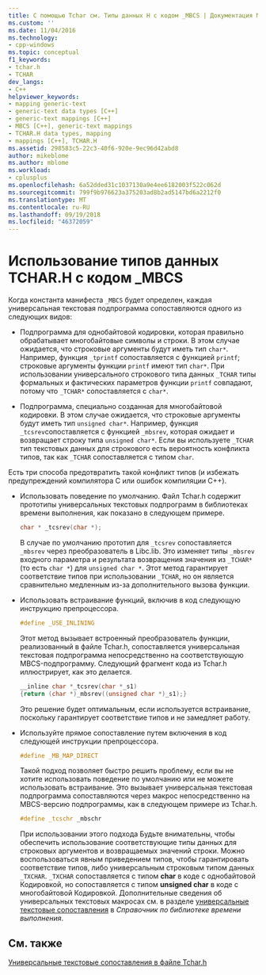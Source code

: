 ```yaml
---
title: С помощью Tchar см. Типы данных H с кодом _MBCS | Документация Майкрософт
ms.custom: ''
ms.date: 11/04/2016
ms.technology:
- cpp-windows
ms.topic: conceptual
f1_keywords:
- tchar.h
- TCHAR
dev_langs:
- C++
helpviewer_keywords:
- mapping generic-text
- generic-text data types [C++]
- generic-text mappings [C++]
- MBCS [C++], generic-text mappings
- TCHAR.H data types, mapping
- mappings [C++], TCHAR.H
ms.assetid: 298583c5-22c3-40f6-920e-9ec96d42abd8
author: mikeblome
ms.author: mblome
ms.workload:
- cplusplus
ms.openlocfilehash: 6a52dded31c1037130a9e4ee6182003f522c062d
ms.sourcegitcommit: 799f9b976623a375203ad8b2ad5147bd6a2212f0
ms.translationtype: MT
ms.contentlocale: ru-RU
ms.lasthandoff: 09/19/2018
ms.locfileid: "46372059"
---
```

# <a name="using-tcharh-data-types-with-mbcs-code"></a>Использование типов данных TCHAR.H с кодом _MBCS

Когда константа манифеста `_MBCS` будет определен, каждая универсальная текстовая подпрограмма сопоставляются одного из следующих видов:

- Подпрограмма для однобайтовой кодировки, которая правильно обрабатывает многобайтовые символы и строки. В этом случае ожидается, что строковые аргументы будут иметь тип `char*`. Например, функция `_tprintf` сопоставляется с функцией `printf`; строковые аргументы функции `printf` имеют тип `char*`. При использовании универсального строкового типа данных `_TCHAR` типы формальных и фактических параметров функции `printf` совпадают, потому что `_TCHAR*` сопоставляется с `char*`.

- Подпрограмма, специально созданная для многобайтовой кодировки. В этом случае ожидается, что строковые аргументы будут иметь тип `unsigned char*`. Например, функция `_tcsrev`сопоставляется с функцией `_mbsrev`, которая ожидает и возвращает строку типа `unsigned char*`. Если вы используете `_TCHAR` тип текстовых данных для строкового есть вероятность конфликта типов, так как `_TCHAR` сопоставляется с типом `char`.

Есть три способа предотвратить такой конфликт типов (и избежать предупреждений компилятора C или ошибок компиляции C++).

- Использовать поведение по умолчанию. Файл Tchar.h содержит прототипы универсальных текстовых подпрограмм в библиотеках времени выполнения, как показано в следующем примере.

    ```cpp
    char * _tcsrev(char *);
    ```

   В случае по умолчанию прототип для `_tcsrev` сопоставляется `_mbsrev` через преобразователь в Libc.lib. Это изменяет типы `_mbsrev` входного параметра и результата возвращения значения из `_TCHAR*` (то есть `char *`) для `unsigned char *`. Этот метод гарантирует соответствие типов при использовании `_TCHAR`, но он является сравнительно медленным из-за дополнительного вызова функции.

- Использовать встраивание функций, включив в код следующую инструкцию препроцессора.

    ```cpp
    #define _USE_INLINING
    ```

   Этот метод вызывает встроенный преобразователь функции, реализованный в файле Tchar.h, сопоставляется универсальная текстовая подпрограмма непосредственно на соответствующую MBCS-подпрограмму. Следующий фрагмент кода из Tchar.h иллюстрирует, как это делается.

    ```cpp
    __inline char *_tcsrev(char *_s1)
    {return (char *)_mbsrev((unsigned char *)_s1);}
    ```

   Это решение будет оптимальным, если используется встраивание, поскольку гарантирует соответствие типов и не замедляет работу.

- Используйте прямое сопоставление путем включения в код следующей инструкции препроцессора.

    ```cpp
    #define _MB_MAP_DIRECT
    ```

   Такой подход позволяет быстро решить проблему, если вы не хотите использовать поведение по умолчанию или не можете использовать встраивание. Это вызывает универсальная текстовая подпрограмма сопоставляются через макрос непосредственно на MBCS-версию подпрограммы, как в следующем примере из Tchar.h.

    ```cpp
    #define _tcschr _mbschr
    ```

   При использовании этого подхода Будьте внимательны, чтобы обеспечить использование соответствующие типы данных для строковых аргументов и возвращаемых значений строки. Можно воспользоваться явным приведением типов, чтобы гарантировать соответствие типов, либо универсальным строковым типом данных `_TXCHAR`. `_TXCHAR` сопоставляется с типом **char** в коде с однобайтовой Кодировкой, но сопоставляется с типом **unsigned char** в коде с многобайтовой Кодировкой. Дополнительные сведения об универсальных текстовых макросах см. в разделе [универсальные текстовые сопоставления](../c-runtime-library/generic-text-mappings.md) в *Справочник по библиотеке времени выполнения*.

## <a name="see-also"></a>См. также

[Универсальные текстовые сопоставления в файле Tchar.h](../text/generic-text-mappings-in-tchar-h.md)